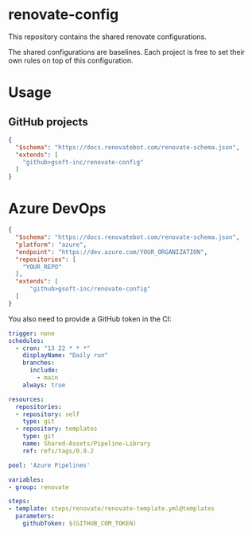 # renovate-config

This repository contains the shared renovate configurations.

The shared configurations are baselines. Each project is free to set their own rules on top of this configuration.

# Usage

## GitHub projects

````json
{
  "$schema": "https://docs.renovatebot.com/renovate-schema.json",
  "extends": [
    "github>gsoft-inc/renovate-config"
  ]
}
````

# Azure DevOps

````json
{
  "$schema": "https://docs.renovatebot.com/renovate-schema.json",
  "platform": "azure",
  "endpoint": "https://dev.azure.com/YOUR_ORGANIZATION",
  "repositories": [
    "YOUR_REPO"
  ],
  "extends": [
      "github>gsoft-inc/renovate-config"
  ]
}
````

You also need to provide a GitHub token in the CI:

````yaml
trigger: none
schedules:
  - cron: "13 22 * * *"
    displayName: "Daily run"
    branches:
      include:
        - main
    always: true

resources:
  repositories:
  - repository: self
    type: git
  - repository: templates
    type: git
    name: Shared-Assets/Pipeline-Library
    ref: refs/tags/0.9.2

pool: 'Azure Pipelines'

variables:
- group: renovate

steps:
- template: steps/renovate/renovate-template.yml@templates
  parameters:
    githubToken: $(GITHUB_COM_TOKEN)
````
